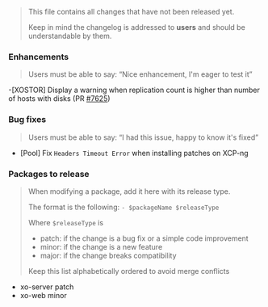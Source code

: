> This file contains all changes that have not been released yet.
>
> Keep in mind the changelog is addressed to **users** and should be
> understandable by them.

### Enhancements

> Users must be able to say: “Nice enhancement, I'm eager to test it”

-[XOSTOR] Display a warning when replication count is higher than number of hosts with disks (PR [#7625](https://github.com/vatesfr/xen-orchestra/pull/7625))

### Bug fixes

> Users must be able to say: “I had this issue, happy to know it's fixed”

- [Pool] Fix `Headers Timeout Error` when installing patches on XCP-ng

### Packages to release

> When modifying a package, add it here with its release type.
>
> The format is the following: `- $packageName $releaseType`
>
> Where `$releaseType` is
>
> - patch: if the change is a bug fix or a simple code improvement
> - minor: if the change is a new feature
> - major: if the change breaks compatibility
>
> Keep this list alphabetically ordered to avoid merge conflicts

<!--packages-start-->

- xo-server patch
- xo-web minor

<!--packages-end-->
